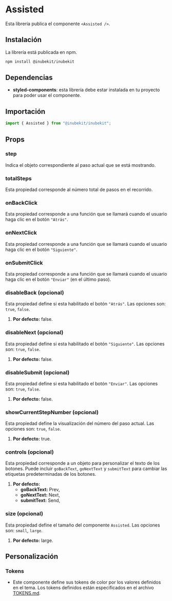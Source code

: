 # Assisted

Esta librería publica el componente `<Assisted />`.

## Instalación

La librería está publicada en npm.

```bash
npm install @inubekit/inubekit
```

## Dependencias

- **styled-components**: esta librería debe estar instalada en tu proyecto para poder usar el componente.

## Importación

```jsx
import { Assisted } from "@inubekit/inubekit";
```

## Props

### step

Indica el objeto correspondiente al paso actual que se está mostrando.

### totalSteps

Esta propiedad corresponde al número total de pasos en el recorrido.

### onBackClick

Esta propiedad corresponde a una función que se llamará cuando el usuario haga clic en el botón `"Atrás"`.

### onNextClick

Esta propiedad corresponde a una función que se llamará cuando el usuario haga clic en el botón `"Siguiente"`.

### onSubmitClick

Esta propiedad corresponde a una función que se llamará cuando el usuario haga clic en el botón `"Enviar"` (en el último paso).

### disableBack (opcional)

Esta propiedad define si esta habilitado el botón `"Atrás"`. Las opciones son: `true`, `false`.

1. **Por defecto:** false.

### disableNext (opcional)

Esta propiedad define si esta habilitado el botón `"Siguiente"`. Las opciones son: `true`, `false`.

1. **Por defecto:** false.

### disableSubmit (opcional)

Esta propiedad define si esta habilitado el botón `"Enviar"`. Las opciones son: `true`, `false`.

1. **Por defecto:** false.

### showCurrentStepNumber (opcional)

Esta propiedad define la visualización del número del paso actual. Las opciones son: `true`, `false`.

1. **Por defecto:** true.

### controls (opcional)

Esta propiedad corresponde a un objeto para personalizar el texto de los botones. Puede incluir `goBackText`, `goNextText` y `submitText` para cambiar las etiquetas predeterminadas de los botones.

1. **Por defecto:**
   - **goBackText:** Prev,
   - **goNextText:** Next,
   - **submitText:** Send,

### size (opcional)

Esta propiedad define el tamaño del componente `Assisted`. Las opciones son: `small`, `large`.

1. **Por defecto:** large.

## Personalización

### Tokens

- Este componente define sus tokens de color por los valores definidos en el tema. Los tokens definidos están especificados en el archivo [TOKENS.md](./TOKENS.md).
